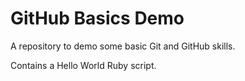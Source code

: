 # GitHub Basics Demo

A repository to demo some basic Git and GitHub skills.

Contains a Hello World Ruby script.